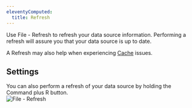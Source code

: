 ```yaml
---
eleventyComputed:
  title: Refresh
---
```

Use File - Refresh to refresh your data source information. Performing a refresh will assure you that your data source is up to date.  

A Refresh may also help when experiencing [Cache](/rdm/mac/data-sources/caching/) issues. 

## Settings 

You can also perform a refresh of your data source by holding the Command plus R button.  
![File - Refresh](https://webdevolutions.azureedge.net/docs/en/rdm/mac/clip10311.png) 
